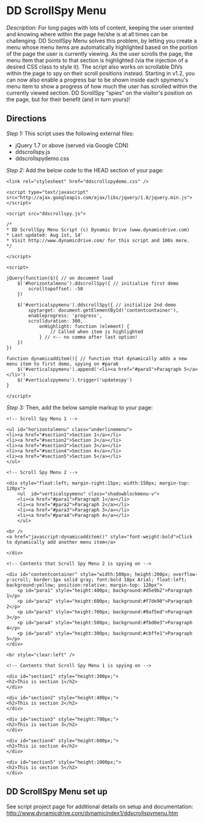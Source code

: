 # DD ScrollSpy Menu #

*Description:* For long pages with lots of content, keeping the user oriented and knowing where within the page he/she is at all times can be challenging. DD ScrollSpy Menu solves this problem, by letting you create a menu whose menu items are automatically highlighted based on the portion of the page the user is currently viewing. As the user scrolls the page, the menu item that points to that section is highlighted (via the injection of a desired CSS class to style it). The script also works on scrollable DIVs within the page to spy on their scroll positions instead. Starting in v1.2, you can now also enable a progress bar to be shown inside each spymenu's menu item to show a progress of how much the user has scrolled within the currently viewed section. DD ScrollSpy "spies" on the visitor's position on the page, but for their benefit (and in turn yours)!

## Directions ##

*Step 1:* This script uses the following external files:

+ jQuery 1.7 or above (served via Google CDN)
+ ddscrollspy.js
+ ddscrollspydemo.css

*Step 2:* Add the below code to the HEAD section of your page:

	<link rel="stylesheet" href="ddscrollspydemo.css" />
	
	<script type="text/javascript" src="http://ajax.googleapis.com/ajax/libs/jquery/1.8/jquery.min.js"></script>
	
	<script src="ddscrollspy.js">
	
	/*
	* DD ScrollSpy Menu Script (c) Dynamic Drive (www.dynamicdrive.com)
	* Last updated: Aug 1st, 14'
	* Visit http://www.dynamicdrive.com/ for this script and 100s more.
	*/
	
	</script>
	
	<script>
	
	jQuery(function($){ // on document load
		$('#horizontalmenu').ddscrollSpy({ // initialize first demo
			scrolltopoffset: -50
		})
	
		$('#verticalspymenu').ddscrollSpy({ // initialize 2nd demo
			spytarget: document.getElementById('contentcontainer'),
			enableprogress: 'progress',
			scrollduration: 300,
      			onHighlight: function (element) {
        			// Called when item is highlighted
      			} // <-- no comma after last option!
		})
	})
	
	function dynamicadditem(){ // function that dynamically adds a new menu item to first demo, spying on #para6
		$('#verticalspymenu').append('<li><a href="#para5">Paragraph 5</a></li>')
		$('#verticalspymenu').trigger('updatespy')
	}
	
	</script>


*Step 3:* Then, add the below sample markup to your page:

	<!-- Scroll Spy Menu 1 -->
	
	<ul id="horizontalmenu" class="underlinemenu">
	<li><a href="#section1">Section 1</a></li>
	<li><a href="#section2">Section 2</a></li>
	<li><a href="#section3">Section 3</a></li>
	<li><a href="#section4">Section 4</a></li>
	<li><a href="#section5">Section 5</a></li>
	</ul>
	
	<!-- Scroll Spy Menu 2 -->
	
	<div style="float:left; margin-right:15px; width:150px; margin-top: 120px">
		<ul  id="verticalspymenu" class="shadowblockmenu-v">
		<li><a href="#para1">Paragraph 1</a></li>
		<li><a href="#para2">Paragraph 2</a></li>
		<li><a href="#para3">Paragraph 3</a></li>
		<li><a href="#para4">Paragraph 4</a></li>
		</ul>
	
	<br />
	<a href="javascript:dynamicadditem()" style="font-weight:bold">Click to dynamically add another menu item</a>
	
	</div>
	
	<!-- Contents that Scroll Spy Menu 2 is spying on -->
	
	<div id="contentcontainer" style="width:500px; height:200px; overflow-y:scroll; border:1px solid gray; font:bold 18px Arial; float:left; background:yellow; position:relative; margin-top: 120px">
		<p id="para1" style="height:400px; background:#d5e9b2">Paragraph 1</p>
		<p id="para2" style="height:600px; background:#f7de90">Paragraph 2</p>
		<p id="para3" style="height:700px; background:#9af5ed">Paragraph 3</p>
		<p id="para4" style="height:500px; background:#fbd0e3">Paragraph 4</p>
		<p id="para5" style="height:300px; background:#cbffe1">Paragraph 5</p>
	</div>
	
	<br style="clear:left" />
	
	<!-- Contents that Scroll Spy Menu 1 is spying on -->
	
	<div id="section1" style="height:300px;">
	<h2>This is section 1</h2>
	</div>
	
	<div id="section2" style="height:400px;">
	<h2>This is section 2</h2>
	</div>
	
	<div id="section3" style="height:700px;">
	<h2>This is section 3</h2>
	</div>
	
	<div id="section4" style="height:600px;">
	<h2>This is section 4</h2>
	</div>
	
	<div id="section5" style="height:1000px;">
	<h2>This is section 5</h2>
	</div>

## DD ScrollSpy Menu set up ##

See script project page for additional details on setup and documentation: <http://www.dynamicdrive.com/dynamicindex1/ddscrollspymenu.htm>
